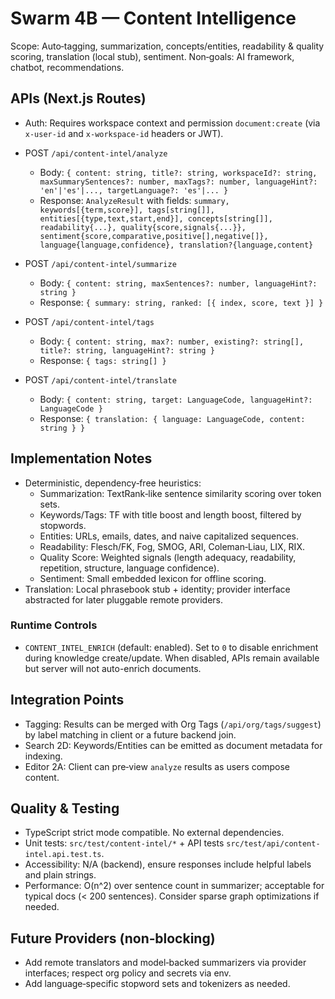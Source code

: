# Swarm 4B — Content Intelligence

Scope: Auto‑tagging, summarization, concepts/entities, readability & quality scoring, translation (local stub), sentiment. Non‑goals: AI framework, chatbot, recommendations.

## APIs (Next.js Routes)

- Auth: Requires workspace context and permission `document:create` (via `x-user-id` and `x-workspace-id` headers or JWT).

- POST `/api/content-intel/analyze`
  - Body: `{ content: string, title?: string, workspaceId?: string, maxSummarySentences?: number, maxTags?: number, languageHint?: 'en'|'es'|..., targetLanguage?: 'es'|... }`
  - Response: `AnalyzeResult` with fields: `summary, keywords[{term,score}], tags[string[]], entities[{type,text,start,end}], concepts[string[]], readability{...}, quality{score,signals{...}}, sentiment{score,comparative,positive[],negative[]}, language{language,confidence}, translation?{language,content}`

- POST `/api/content-intel/summarize`
  - Body: `{ content: string, maxSentences?: number, languageHint?: string }`
  - Response: `{ summary: string, ranked: [{ index, score, text }] }`

- POST `/api/content-intel/tags`
  - Body: `{ content: string, max?: number, existing?: string[], title?: string, languageHint?: string }`
  - Response: `{ tags: string[] }`

- POST `/api/content-intel/translate`
  - Body: `{ content: string, target: LanguageCode, languageHint?: LanguageCode }`
  - Response: `{ translation: { language: LanguageCode, content: string } }`

## Implementation Notes

- Deterministic, dependency‑free heuristics:
  - Summarization: TextRank‑like sentence similarity scoring over token sets.
  - Keywords/Tags: TF with title boost and length boost, filtered by stopwords.
  - Entities: URLs, emails, dates, and naive capitalized sequences.
  - Readability: Flesch/FK, Fog, SMOG, ARI, Coleman‑Liau, LIX, RIX.
  - Quality Score: Weighted signals (length adequacy, readability, repetition, structure, language confidence).
  - Sentiment: Small embedded lexicon for offline scoring.
- Translation: Local phrasebook stub + identity; provider interface abstracted for later pluggable remote providers.

### Runtime Controls

- `CONTENT_INTEL_ENRICH` (default: enabled). Set to `0` to disable enrichment during knowledge create/update. When disabled, APIs remain available but server will not auto-enrich documents.

## Integration Points

- Tagging: Results can be merged with Org Tags (`/api/org/tags/suggest`) by label matching in client or a future backend join.
- Search 2D: Keywords/Entities can be emitted as document metadata for indexing.
- Editor 2A: Client can pre‑view `analyze` results as users compose content.

## Quality & Testing

- TypeScript strict mode compatible. No external dependencies.
- Unit tests: `src/test/content-intel/*` + API tests `src/test/api/content-intel.api.test.ts`.
- Accessibility: N/A (backend), ensure responses include helpful labels and plain strings.
- Performance: O(n^2) over sentence count in summarizer; acceptable for typical docs (< 200 sentences). Consider sparse graph optimizations if needed.

## Future Providers (non‑blocking)

- Add remote translators and model‑backed summarizers via provider interfaces; respect org policy and secrets via env.
- Add language‑specific stopword sets and tokenizers as needed.
